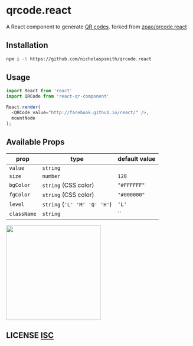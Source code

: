 # qrcode.react

A React component to generate [QR codes](http://en.wikipedia.org/wiki/QR_code).
forked from [zpao/qrcode.react](https://github.com/zpao/qrcode.react)

## Installation

```sh
npm i -S https://github.com/nicholaspsmith/qrcode.react
```

## Usage

```js
import React from 'react'
import QRCode from 'react-qr-component'

React.render(
  <QRCode value="http://facebook.github.io/react/" />,
  mountNode
);
```

## Available Props

prop      | type                 | default value
----------|----------------------|--------------
`value`   | `string`             |
`size`    | `number`             | `128`
`bgColor` | `string` (CSS color) | `"#FFFFFF"`
`fgColor` | `string` (CSS color) | `"#000000"`
`level`   | `string` (`'L' 'M' 'Q' 'H'`)            | `'L'`
`className`|`string`             | ``

<img src="qrcode.png" height="256" width="256">


## LICENSE [ISC](LICENSE)
